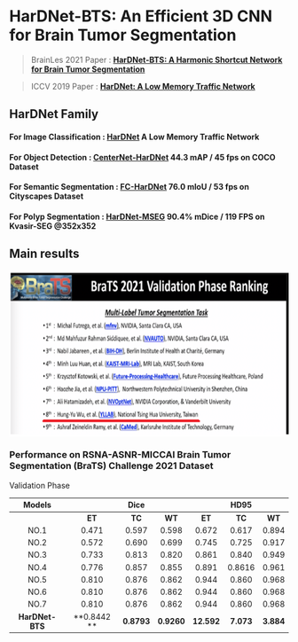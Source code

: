 # HarDNet-BTS: An Efficient 3D CNN for Brain Tumor Segmentation
> BrainLes 2021 Paper : [**HarDNet-BTS: A Harmonic Shortcut Network for Brain Tumor Segmentation**](https://link.springer.com/chapter/10.1007/978-3-031-08999-2_21)

> ICCV 2019 Paper : [**HarDNet: A Low Memory Traffic Network**](https://arxiv.org/abs/1909.00948)

## HarDNet Family
#### For Image Classification : [HarDNet](https://github.com/PingoLH/Pytorch-HarDNet) A Low Memory Traffic Network
#### For Object Detection : [CenterNet-HarDNet](https://github.com/PingoLH/CenterNet-HarDNet) 44.3 mAP / 45 fps on COCO Dataset
#### For Semantic Segmentation : [FC-HarDNet](https://github.com/PingoLH/FCHarDNet)  76.0 mIoU / 53 fps on Cityscapes Dataset
#### For Polyp Segmentation : [HarDNet-MSEG](https://github.com/james128333/HarDNet-MSEG) 90.4% mDice / 119 FPS on Kvasir-SEG @352x352

## Main results
<p align="center"> <img src='imgs/validaitonphase8th.png' align="center" height="300px"> </p>

### Performance on RSNA-ASNR-MICCAI Brain Tumor Segmentation (BraTS) Challenge 2021 Dataset
Validation Phase

| Models       |     |Dice|        |   | HD95   ||  
| :----------: | :----: | :----: | :-----------: | :--------: | :------------: | :---------------: |
|       |**ET**     |**TC**| **WT**       |**ET**   | **TC**   |**WT**| 
|NO.1 | 0.471| 0.597| 0.598 |0.672 | 0.617| 0.894| 
|NO.2 |0.572| 0.690 |0.699 |0.745| 0.725| 0.917| 
|NO.3 |0.733| 0.813 |0.820 |0.861 |0.840 |0.949 |
|NO.4 |0.776| 0.857 |0.855 |0.891| 0.8616 |0.961 |
|NO.5| 0.810 |0.876| 0.862 |0.944| 0.860 |0.968|
|NO.6| 0.810 |0.876| 0.862 |0.944| 0.860 |0.968|
|NO.7| 0.810 |0.876| 0.862 |0.944| 0.860 |0.968|
|**HarDNet-BTS** |**0.8442     **   |  **0.8793**| **0.9260**| **12.592**| **7.073**| **3.884**|
